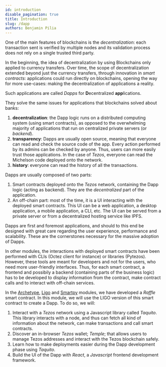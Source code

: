 ```yaml
---
id: introduction
disable_pagination: true
title: Introduction
slug: /dapp
authors: Benjamin Pilia
---
```


One of the main features of blockchains is the _decentralization_: each transaction sent is verified by multiple nodes and its validation process does not rely on a single trusted third party.

In the beginning, the idea of decentralization by using Blockchains only applied to currency transfers. Over time, the scope of decentralization extended beyond just the currency transfers, through innovation in _smart contracts_: applications could run directly on blockchains, opening the way for more use-cases: making the decentralization of applications a reality.

Such applications are called _Dapps_ for **D**ecentralized **app**lications.

They solve the same issues for applications that blockchains solved about banks:
1. **decentralization**: the Dapp logic runs on a distributed computing system (using smart contracts), as opposed to the overwhelming majority of applications that run on centralized private servers (or _backend_).
2. **transparency**: Dapps are usually open source, meaning that everyone can read and check the source code of the app. Every action performed by its admins can be checked by anyone. Thus, users can more easily trust those applications. In the case of _Tezos_, everyone can read the Michelson code deployed onto the network.
3. **history**: everyone can read the history of all the transactions.

Dapps are usually composed of two parts:
1. Smart contracts deployed onto the _Tezos_ network, containing the Dapp logic (acting as backend). They are the _decentralized_ part of the application.
2. An off-chain part: most of the time, it is a UI interacting with the deployed smart contracts. This UI can be a web application, a desktop application, a mobile application, a CLI, etc. The UI can be served from a private server or from a decentralized hosting service like IPFS.

Dapps are first and foremost applications, and should to this end be designed with great care regarding the user experience, performance and scalability. These are the cornerstones necessary for the massive adoption of Dapps.

In other modules, the interactions with deployed smart contracts have been performed with CLIs (Octez client for instance) or libraries (Pytezos). However, these tools are meant for developers and not for the users, who need more user-friendly interfaces. Thus, for each smart contract, a frontend and possibily a backend (containing parts of the business logic) has to be developed to display information from the contract, make contract calls and to interact with off-chain services.

In the [Archetype](/archetype/raffle-example/contract), [Ligo](/ligo/write-contract-ligo/raffle-contract) and [Smartpy](/smartpy/write-contract-smartpy) modules, we have developed a _Raffle_ smart contract. In this module, we will use the LIGO version of this smart contract to create a Dapp. To do so, we will:
1. Interact with a _Tezos_ network using a Javascript library called _Taquito_. This library interacts with a node, and thus can fetch all kind of information about the network, can make transactions and call smart contracts.
2. Discover an in-browser _Tezos_ wallet; _Temple_; that allows users to manage Tezos addresses and interact with the Tezos blockchain safely.
3. Learn how to make deployments easier during the Dapp development phase using _Taquito_.
4. Build the UI of the Dapp with _React_, a _Javascript_ frontend development framework.
